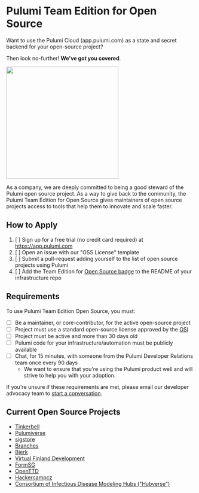 # Pulumi Team Edition for Open Source

Want to use the Pulumi Cloud (app.pulumi.com) as a state and secret backend for your open-source project?

Then look no-further! **We've got you covered**.

<img src="https://www.pulumi.com/images/pricing/team-oss.svg" width="300">

As a company, we are deeply committed to being a good steward of the Pulumi open source project. As a way to give back to the community, the Pulumi Team Edition for Open Source gives maintainers of open source projects access to tools that help them to innovate and scale faster.


## How to Apply

1. [ ] Sign up for a free trial (no credit card required) at https://app.pulumi.com
2. [ ] Open an issue with our "OSS License" template
3. [ ] Submit a pull-request adding yourself to the list of open source projects using Pulumi
4. [ ] Add the Team Edition for [Open Source badge](https://www.pulumi.com/images/pricing/team-oss.svg) to the README of your infrastructure repo

## Requirements

To use Pulumi Team Edition Open Source, you must:

- [ ] Be a maintainer, or core-contributor, for the active open-source project
- [ ] Project must use a standard open-source license approved by the [OSI](https://opensource.org/licenses)
- [ ] Project must be active and more than 30 days old
- [ ] Pulumi code for your infrastructure/automation must be publicly available
- [ ] Chat, for 15 minutes, with someone from the Pulumi Developer Relations team once every 90 days
  - We want to ensure that you're using the Pulumi product well and will strive to help you with your adoption.

If you're unsure if these requirements are met, please email our developer advocacy team to [start a conversation](mailto:da@pulumi.com).

## Current Open Source Projects

- [Tinkerbell](https://github.com/tinkerbell/infrastructure)
- [Pulumiverse](https://github.com/pulumiverse/infra)
- [sigstore](https://github.com/sigstore/github-sync)
- [Branches](https://github.com/getbranches/conf)
- [Bjerk](https://github.com/bjerkio/infra-core)
- [Virtual Finland Development](https://github.com/Virtual-Finland-Development/infrastructure)
- [FormSG](https://github.com/opengovsg/formsg-infra)
- [OpenTTD](https://github.com/OpenTTD/infra)
- [Hackercampcz](https://github.com/hackercampcz/core)
- [Consortium of Infectious Disease Modeling Hubs ("Hubverse")](https://github.com/Infectious-Disease-Modeling-Hubs/hubverse-infrastructure)
